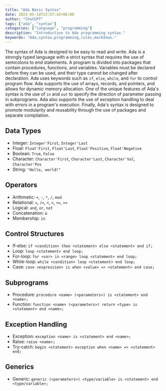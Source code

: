 ```yaml
---
title: "Ada Basic Syntax"
date: 2023-05-14T22:57:43+08:00
author: "ChatGPT"
tags: ["ada", "syntax"]
categories: ["language", "programming"]
description: "Introduction to Ada programming syntax."
keywords: "Ada,syntax,programming,rules,markdown."
---
```


The syntax of Ada is designed to be easy to read and write. Ada is a strongly typed language with a strict syntax that requires the use of semicolons to end statements. A program is divided into packages that contain procedures, functions, and variables. Variables must be declared before they can be used, and their type cannot be changed after declaration. Ada uses keywords such as `if`, `else`, `while`, and `for` to control program flow. Ada supports the use of arrays, records, and pointers, and allows for dynamic memory allocation. One of the unique features of Ada's syntax is the use of `in` and `out` to specify the direction of parameter passing in subprograms. Ada also supports the use of exception handling to deal with errors in a program's execution. Finally, Ada's syntax is designed to promote modularity and reusability through the use of packages and separate compilation.

## Data Types
- Integer: `Integer'First`, `Integer'Last`
- Float: `Float'First`, `Float'Last`, `Float'Positive`, `Float'Negative`
- Boolean: `True`, `False`
- Character: `Character'First`, `Character'Last`, `Character'Val`, `Character'Pos`
- String: `"Hello, world!"`

## Operators
- Arithmetic: `+`, `-`, `*`, `/`, `mod`
- Relational: `=`, `/=`, `<`, `>`, `<=`, `>=`
- Logical: `and`, `or`, `not`
- Concatenation: `&`
- Membership: `in`

## Control Structures
- If-else: `if <condition> then <statement> else <statement> end if;`
- Loop: `loop <statement> end loop;`
- For-loop: `for <var> in <range> loop <statement> end loop;`
- While-loop: `while <condition> loop <statement> end loop;`
- Case: `case <expression> is when <value> => <statement> end case;`

## Subprograms
- Procedure: `procedure <name> (<parameters>) is <statement> end <name>;`
- Function: `function <name> (<parameters>) return <type> is <statement> end <name>;`

## Exception Handling
- Exception: `exception <name> is <statement> end <name>;`
- Raise: `raise <name>;`
- Try-catch: `begin <statement> exception when <name> => <statement> end;`

## Generics
- Generic: `generic (<parameters>) <type/variable> is <statement> end <type/variable>;`